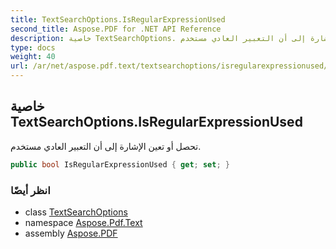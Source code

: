 ```yaml
---
title: TextSearchOptions.IsRegularExpressionUsed
second_title: Aspose.PDF for .NET API Reference
description: خاصية TextSearchOptions. تحصل أو تعين الإشارة إلى أن التعبير العادي مستخدم
type: docs
weight: 40
url: /ar/net/aspose.pdf.text/textsearchoptions/isregularexpressionused/
---
```

## خاصية TextSearchOptions.IsRegularExpressionUsed

تحصل أو تعين الإشارة إلى أن التعبير العادي مستخدم.

```csharp
public bool IsRegularExpressionUsed { get; set; }
```

### انظر أيضًا

* class [TextSearchOptions](../)
* namespace [Aspose.Pdf.Text](../../../aspose.pdf.text/)
* assembly [Aspose.PDF](../../../)
